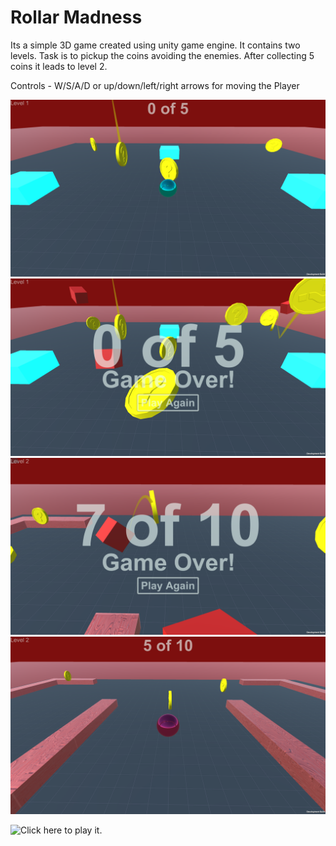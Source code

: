 # Rollar Madness

Its a simple 3D game created using unity game engine. It contains two levels. Task is to pickup the coins avoiding the enemies. After collecting 5 coins it leads to level 2.

Controls - W/S/A/D or up/down/left/right arrows for moving the Player

![Screenshots](https://github.com/ikabir21/Rollar-Madness/blob/main/Screenshot%20(1).png)
![Screenshots](https://github.com/ikabir21/Rollar-Madness/blob/main/Screenshot%20(2).png)
![Screenshots](https://github.com/ikabir21/Rollar-Madness/blob/main/Screenshot%20(3).png)
![Screenshots](https://github.com/ikabir21/Rollar-Madness/blob/main/Screenshot%20(4).png)

![Click here](https://ikabir.itch.io/rollar-madnessl) to play it.
